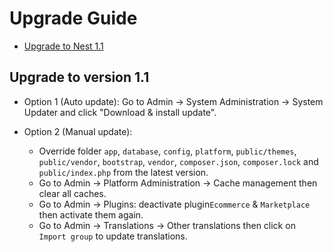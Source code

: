 # Upgrade Guide

- [Upgrade to Nest 1.1](#version_1_1)

<a name="version_1_1"></a>
## Upgrade to version 1.1

- Option 1 (Auto update): Go to Admin -> System Administration -> System Updater and click "Download & install update".

- Option 2 (Manual update):
    - Override folder `app`, `database`, `config`, `platform`, `public/themes`, `public/vendor`, `bootstrap`, `vendor`, `composer.json`, `composer.lock` and `public/index.php` from the latest version.
    - Go to Admin -> Platform Administration -> Cache management then clear all caches.
    - Go to Admin -> Plugins: deactivate plugin`Ecommerce` & `Marketplace` then activate them again.
    - Go to Admin -> Translations -> Other translations then click on `Import group` to update translations.